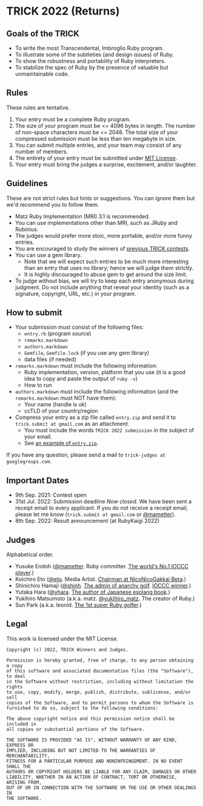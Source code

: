 # TRICK 2022 (Returns)

## Goals of the TRICK

* To write the most Transcendental, Imbroglio Ruby program.
* To illustrate some of the subtleties (and design issues) of Ruby.
* To show the robustness and portability of Ruby interpreters.
* To stabilize the spec of Ruby by the presence of valuable but unmaintainable code.

## Rules

These rules are tentative.

1. Your entry must be a complete Ruby program.
1. The size of your program must be <= 4096 bytes in length. The number of non-space characters must be <= 2048. The total size of your compressed submission must be less than ten megabyte in size.
1. You can submit multiple entries, and your team may consist of any number of members.
1. The entirety of your entry must be submitted under [MIT License](http://opensource.org/licenses/MIT).
1. Your entry must bring the judges a surprise, excitement, and/or laughter.

## Guidelines

These are not strict rules but hints or suggestions. You can ignore them but we'd recommend you to follow them.

* Matz Ruby Implementation (MRI) 3.1 is recommended.
* You can use implementations other than MRI, such as JRuby and Rubinius.
* The judges would prefer more stoic, more portable, and/or more funny entries.
* You are encouraged to study the winners of [previous TRICK contests](https://github.com/tric/).
* You can use a gem library.
  * Note that we will expect such entries to be much more interesting than an entry that uses no library; hence we will judge them strictly.
  * It is highly discouraged to abuse gem to get around the size limit.
* To judge without bias, we will try to keep each entry anonymous during judgment. Do not include anything that reveal your identity (such as a signature, copyright, URL, etc.) in your program.

## How to submit

* Your submission must consist of the following files:
  * `entry.rb` (program source)
  * `remarks.markdown`
  * `authors.markdown`
  * `Gemfile`, `Gemfile.lock` (if you use any gem library)
  * data files (if needed)
* `remarks.markdown` must include the following information:
  * Ruby implementation, version, platform that you use (it is a good idea to copy and paste the output of `ruby -v`)
  * How to run
* `authors.markdown` must include the following information (and the `remarks.markdown` must NOT have them):
  * Your name (handle is ok)
  * ccTLD of your country/region
* Compress your entry as a zip file called `entry.zip` and send it to `trick.submit at gmail.com` as an attachment.
  * You must include the words `TRICK 2022 submission` in the subject of your email.
  * See [an example of `entry.zip`](entry.zip).

If you have any question, please send a mail to `trick-judges at googlegroups.com`.

## Important Dates

* 9th Sep. 2021: Contest open
* 31st Jul. 2022: Submission deadline *Now closed*. We have been sent a receipt email to every applicant. If you do not receive a receipt email, please let me know (`trick.submit at gmail.com` or [@mametter][mametter]).
* 8th Sep. 2022: Result announcement (at RubyKaigi 2022)

## Judges

Alphabetical order.

* Yusuke Endoh ([@mametter][mametter]. Ruby committer. [The world's No.1 IOCCC player][ioccc_endoh].)
* Koichiro Eto ([@eto][eto]. Media Artist. [Chairman at NicoNicoGakkai Beta][niconicogakkai].)
* Shinichiro Hamaji ([@shinh][shinh]. [The admin of anarchy golf][golf]. [IOCCC winner][ioccc_shinh].)
* Yutaka Hara ([@yhara][yhara]. [The author of Japanese esolang book][esolangbook].)
* Yukihiro Matsumoto (a.k.a. matz. [@yukihiro_matz][yukihiro_matz]. The creator of Ruby.)
* Sun Park (a.k.a. leonid. [The 1st super Ruby golfer][golfers].)

[mametter]: https://twitter.com/mametter
[eto]: https://twitter.com/eto
[shinh]: https://twitter.com/shinh
[yhara]: https://twitter.com/yhara
[yukihiro_matz]: https://twitter.com/yukihiro_matz
[ioccc_endoh]: http://www.ioccc.org/winners.html#Yusuke_Endoh
[ioccc_shinh]: http://www.ioccc.org/winners.html#Shinichiro_Hamaji
[niconicogakkai]: http://niconicogakkai.jp/
[golf]: http://golf.shinh.org/
[esolangbook]: http://esolang-book.route477.net/
[golfers]: http://golf.shinh.org/u.rb?rb

## Legal

This work is licensed under the MIT License.

    Copyright (c) 2022, TRICK Winners and Judges.

    Permission is hereby granted, free of charge, to any person obtaining a copy
    of this software and associated documentation files (the "Software"), to deal
    in the Software without restriction, including without limitation the rights
    to use, copy, modify, merge, publish, distribute, sublicense, and/or sell
    copies of the Software, and to permit persons to whom the Software is
    furnished to do so, subject to the following conditions:

    The above copyright notice and this permission notice shall be included in
    all copies or substantial portions of the Software.

    THE SOFTWARE IS PROVIDED "AS IS", WITHOUT WARRANTY OF ANY KIND, EXPRESS OR
    IMPLIED, INCLUDING BUT NOT LIMITED TO THE WARRANTIES OF MERCHANTABILITY,
    FITNESS FOR A PARTICULAR PURPOSE AND NONINFRINGEMENT. IN NO EVENT SHALL THE
    AUTHORS OR COPYRIGHT HOLDERS BE LIABLE FOR ANY CLAIM, DAMAGES OR OTHER
    LIABILITY, WHETHER IN AN ACTION OF CONTRACT, TORT OR OTHERWISE, ARISING FROM,
    OUT OF OR IN CONNECTION WITH THE SOFTWARE OR THE USE OR OTHER DEALINGS IN
    THE SOFTWARE.
